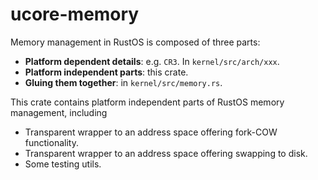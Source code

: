 # ucore-memory
Memory management in RustOS is composed of three parts:
* **Platform dependent details**: e.g. `CR3`. In `kernel/src/arch/xxx`.
* **Platform independent parts**: this crate.
* **Gluing them together**: in `kernel/src/memory.rs`.

This crate contains platform independent parts of RustOS memory management,
including
* Transparent wrapper to an address space offering fork-COW functionality.
* Transparent wrapper to an address space offering swapping to disk.
* Some testing utils.

